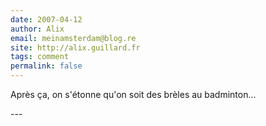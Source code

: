 ```yaml
---
date: 2007-04-12
author: Alix
email: meinamsterdam@blog.re
site: http://alix.guillard.fr
tags: comment
permalink: false
---
```


<p>
Après ça, on s'étonne qu'on soit des brèles au badminton...
</p>
---